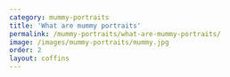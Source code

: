 ```yaml
---
category: mummy-portraits
title: 'What are mummy portraits'
permalink: /mummy-portraits/what-are-mummy-portraits/
image: /images/mummy-portraits/mummy.jpg
order: 2
layout: coffins
---
```

